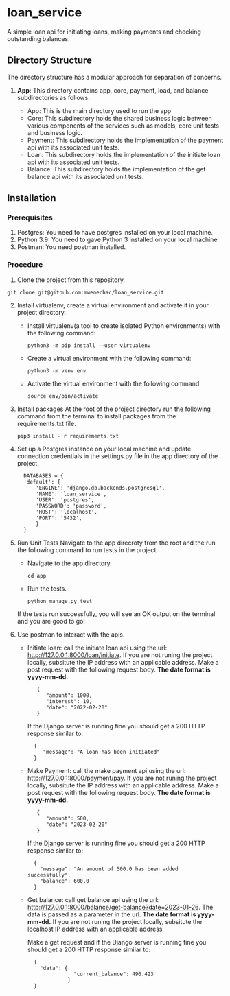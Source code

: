 # loan_service
A simple loan api for initiating loans, making payments and checking outstanding balances.

## Directory Structure
The directory structure has a modular approach for separation of concerns.

1. **App**: This directory contains app, core, payment, load, and balance subdirectories as follows:
  
    - App: This is the main directory used to run the app
    - Core: This subdirectory holds the shared business logic between various components of the services such as models, core unit tests and business logic.
    - Payment: This subdirectory holds the implementation of the payment api with its associated unit tests.
    - Loan: This subdirectory holds the implementation of the initiate loan api with its associated unit tests.
    - Balance: This subdirectory holds the implementation of the get balance api with its associated unit tests.

## Installation

### Prerequisites
1. Postgres: You need to have postgres installed on your local machine.
2. Python 3.9: You need to gave Python 3 installed on your local machine
3. Postman: You need postman installed.

### Procedure
1. Clone the project from this repository.
  ```
  git clone git@github.com:mwenechac/loan_service.git
  ```
2. Install virtualenv, create a virtual environment and activate it in your project directory.
   - Install virtualenv(a tool to create isolated Python environments) with the following command:
      ```
      python3 -m pip install --user virtualenv
      ```
   - Create a virtual environment with the following command:
      ```
      python3 -m venv env
      ```
    
   - Activate the virtual environment with the following command:
      ```
      source env/bin/activate
      ```
 3. Install packages
 At the root of the project directory run the following command from the terminal to install packages from the requirements.txt file.
 
    ```
    pip3 install - r requirements.txt
    ```
 4. Set up a Postgres instance on your local machine and update connection credentials in the settings.py file in the app directory of the project.
 
    ```
      DATABASES = {
      'default': {
          'ENGINE': 'django.db.backends.postgresql',
          'NAME': 'loan_service',
          'USER': 'postgres',
          'PASSWORD': 'password',
          'HOST': 'localhost',
          'PORT': '5432',
          }
      }
    ```
 
 
 5. Run Unit Tests
 Navigate to the app direcroty from the root and the run the following command to run tests in the project.
    - Navigate to the app directory.
      
        ```
        cd app
        ```
     - Run the tests.
          ```
          python manage.py test
          ```
     If the tests run successfully, you will see an OK output on the terminal and you are good to go!
     
 6. Use postman to interact with the apis.
    - Initiate loan: call the initiate loan api using the url: http://127.0.0.1:8000/loan/initiate. If you are not runing the project locally, subsitute the IP address with an applicable address. Make a post request with the following request body. **The date format is yyyy-mm-dd.**
    
        ```
           {
              "amount": 1000,
              "interest": 10,
              "date": "2022-02-20"
           }
        ```
        If the Django server is running fine you should get a 200 HTTP response similar to:
        
        ```
          {
             "message": "A loan has been initiated"
          }
        ```
     - Make Payment: call the make payment api using the url: http://127.0.0.1:8000/payment/pay. If you are not runing the project locally, subsitute the IP            address with an applicable address. Make a post request with the following request body. **The date format is yyyy-mm-dd.**
    
        ```
           {
              "amount": 500,
              "date": "2023-02-20"
           }
        ```
        If the Django server is running fine you should get a 200 HTTP response similar to:
        
        ```
          {
            "message": "An amount of 500.0 has been added successfully",
            "balance": 600.0
          }
        ```
    - Get balance: call get balance api using the url: http://127.0.0.1:8000/balance/get-balance?date=2023-01-26. The data is passed as a parameter in the url. **The date format is yyyy-mm-dd.** If you are not runing the project locally, subsitute the localhost IP address with an applicable address
   
        Make a get request and if the Django server is running fine you should get a 200 HTTP response similar to:
        
        ```
          {
            "data": {
                       "current_balance": 496.423
                     }
          }
        ```
 
